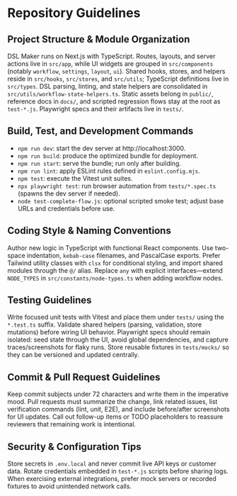 # Repository Guidelines

## Project Structure & Module Organization
DSL Maker runs on Next.js with TypeScript. Routes, layouts, and server actions live in `src/app`, while UI widgets are grouped in `src/components` (notably `workflow`, `settings`, `layout`, `ui`). Shared hooks, stores, and helpers reside in `src/hooks`, `src/stores`, and `src/utils`; TypeScript definitions live in `src/types`. DSL parsing, linting, and state helpers are consolidated in `src/utils/workflow-state-helpers.ts`. Static assets belong in `public/`, reference docs in `docs/`, and scripted regression flows stay at the root as `test-*.js`. Playwright specs and their artifacts live in `tests/`.

## Build, Test, and Development Commands
- `npm run dev`: start the dev server at http://localhost:3000.
- `npm run build`: produce the optimized bundle for deployment.
- `npm run start`: serve the bundle; run only after building.
- `npm run lint`: apply ESLint rules defined in `eslint.config.mjs`.
- `npm test`: execute the Vitest unit suites.
- `npx playwright test`: run browser automation from `tests/*.spec.ts` (spawns the dev server if needed).
- `node test-complete-flow.js`: optional scripted smoke test; adjust base URLs and credentials before use.

## Coding Style & Naming Conventions
Author new logic in TypeScript with functional React components. Use two-space indentation, `kebab-case` filenames, and PascalCase exports. Prefer Tailwind utility classes with `clsx` for conditional styling, and import shared modules through the `@/` alias. Replace `any` with explicit interfaces—extend `NODE_TYPES` in `src/constants/node-types.ts` when adding workflow nodes.

## Testing Guidelines
Write focused unit tests with Vitest and place them under `tests/` using the `*.test.ts` suffix. Validate shared helpers (parsing, validation, store mutations) before wiring UI behavior. Playwright specs should remain isolated: seed state through the UI, avoid global dependencies, and capture traces/screenshots for flaky runs. Store reusable fixtures in `tests/mocks/` so they can be versioned and updated centrally.

## Commit & Pull Request Guidelines
Keep commit subjects under 72 characters and write them in the imperative mood. Pull requests must summarize the change, link related issues, list verification commands (lint, unit, E2E), and include before/after screenshots for UI updates. Call out follow-up items or TODO placeholders to reassure reviewers that remaining work is intentional.

## Security & Configuration Tips
Store secrets in `.env.local` and never commit live API keys or customer data. Rotate credentials embedded in `test-*.js` scripts before sharing logs. When exercising external integrations, prefer mock servers or recorded fixtures to avoid unintended network calls.
